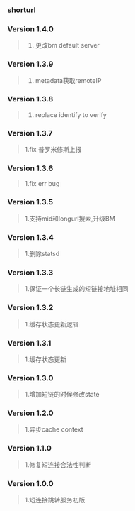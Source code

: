 ### shorturl

### Version 1.4.0
> 1. 更改bm default server

### Version 1.3.9
> 1. metadata获取remoteIP

### Version 1.3.8
> 1. replace identify to verify

### Version 1.3.7
> 1.fix 普罗米修斯上报

### Version 1.3.6
> 1.fix err bug

### Version 1.3.5
> 1.支持mid和longurl搜索,升级BM

### Version 1.3.4
> 1.删除statsd  

### Version 1.3.3
> 1.保证一个长链生成的短链接地址相同  

### Version 1.3.2
> 1.缓存状态更新逻辑  

### Version 1.3.1
> 1.缓存状态更新  

### Version 1.3.0
> 1.增加短链的时候修改state  

### Version 1.2.0
> 1.异步cache context  

### Version 1.1.0
> 1.修复短连接合法性判断  

### Version 1.0.0
> 1.短连接跳转服务初版  
